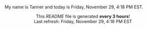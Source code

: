 My name is Tanner and today is Friday, November 29, 4:18 PM EST.

<p align="center">This <i>README</i> file is generated <b>every 3 hours</b>!</br>Last refresh: Friday, November 29, 4:18 PM EST<br /></p>
